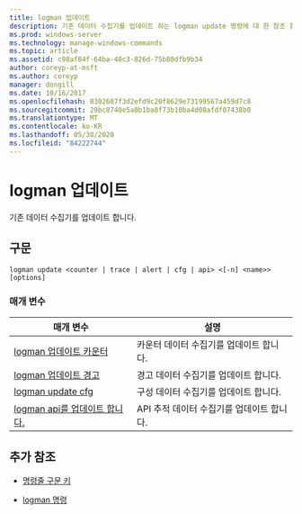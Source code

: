 ```yaml
---
title: logman 업데이트
description: 기존 데이터 수집기를 업데이트 하는 logman update 명령에 대 한 참조 항목입니다.
ms.prod: windows-server
ms.technology: manage-windows-commands
ms.topic: article
ms.assetid: c98af84f-64ba-40c3-826d-75b80dfb9b34
author: coreyp-at-msft
ms.author: coreyp
manager: dongill
ms.date: 10/16/2017
ms.openlocfilehash: 0302607f3d2efd9c20f8629e73199567a459d7c8
ms.sourcegitcommit: 29bc8740e5a8b1ba8f73b10ba4d08afdf07438b0
ms.translationtype: MT
ms.contentlocale: ko-KR
ms.lasthandoff: 05/30/2020
ms.locfileid: "84222744"
---
```

# <a name="logman-update"></a>logman 업데이트

기존 데이터 수집기를 업데이트 합니다.

## <a name="syntax"></a>구문

```
logman update <counter | trace | alert | cfg | api> <[-n] <name>> [options]
```

### <a name="parameters"></a>매개 변수

| 매개 변수 | 설명 |
| ---------| ----------- |
| [logman 업데이트 카운터](logman-update-counter.md) | 카운터 데이터 수집기를 업데이트 합니다. |
| [logman 업데이트 경고](logman-update-alert.md) | 경고 데이터 수집기를 업데이트 합니다. |
| [logman update cfg](logman-update-cfg.md) | 구성 데이터 수집기를 업데이트 합니다. |
| [logman api를 업데이트 합니다.](logman-update-api.md) | API 추적 데이터 수집기를 업데이트 합니다. |

## <a name="additional-references"></a>추가 참조

- [명령줄 구문 키](command-line-syntax-key.md)

- [logman 명령](logman.md)
